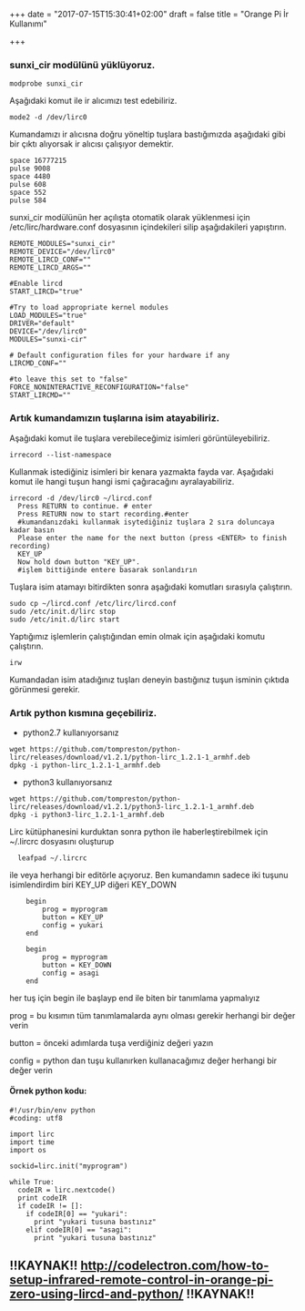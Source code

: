 +++
date = "2017-07-15T15:30:41+02:00"
draft = false
title = "Orange Pi İr Kullanımı"

+++
### sunxi_cir modülünü yüklüyoruz.

    modprobe sunxi_cir

Aşağıdaki komut ile ir alıcımızı test edebiliriz.

    mode2 -d /dev/lirc0

Kumandamızı ir alıcısna doğru yöneltip tuşlara bastığımızda aşağıdaki gibi bir çıktı alıyorsak ir alıcısı çalışıyor demektir.

    space 16777215
    pulse 9008
    space 4480
    pulse 608
    space 552
    pulse 584

sunxi_cir modülünün her açılışta otomatik olarak yüklenmesi için /etc/lirc/hardware.conf dosyasının içindekileri silip aşağıdakileri yapıştırın.

    REMOTE_MODULES="sunxi_cir"
    REMOTE_DEVICE="/dev/lirc0"
    REMOTE_LIRCD_CONF=""
    REMOTE_LIRCD_ARGS=""

    #Enable lircd
    START_LIRCD="true"

    #Try to load appropriate kernel modules
    LOAD_MODULES="true"
    DRIVER="default"
    DEVICE="/dev/lirc0"
    MODULES="sunxi-cir"

    # Default configuration files for your hardware if any
    LIRCMD_CONF=""

    #to leave this set to "false"
    FORCE_NONINTERACTIVE_RECONFIGURATION="false"
    START_LIRCMD=""


### Artık kumandamızın tuşlarına isim atayabiliriz.
Aşağıdaki komut ile tuşlara verebileceğimiz isimleri görüntüleyebiliriz.

    irrecord --list-namespace

Kullanmak istediğiniz isimleri bir kenara yazmakta fayda var.
Aşağıdaki komut ile hangi tuşun hangi ismi çağıracağını ayralayabiliriz.   

    irrecord -d /dev/lirc0 ~/lircd.conf
      Press RETURN to continue. # enter
      Press RETURN now to start recording.#enter
      #kumandanızdaki kullanmak isytediğiniz tuşlara 2 sıra doluncaya kadar basın
      Please enter the name for the next button (press <ENTER> to finish recording)
      KEY_UP
      Now hold down button "KEY_UP".
      #işlem bittiğinde entere basarak sonlandırın

Tuşlara isim atamayı bitirdikten sonra aşağıdaki komutları sırasıyla çalıştırın.

    sudo cp ~/lircd.conf /etc/lirc/lircd.conf
    sudo /etc/init.d/lirc stop
    sudo /etc/init.d/lirc start

Yaptığımız işlemlerin çalıştığından emin olmak için aşağıdaki komutu çalıştırın.

    irw

Kumandadan isim atadığınız tuşları deneyin bastığınız tuşun isminin çıktıda görünmesi gerekir.

### Artık python kısmına geçebiliriz.

  -  python2.7 kullanıyorsanız

    wget https://github.com/tompreston/python-lirc/releases/download/v1.2.1/python-lirc_1.2.1-1_armhf.deb
    dpkg -i python-lirc_1.2.1-1_armhf.deb

  -  python3 kullanıyorsanız

    wget https://github.com/tompreston/python-lirc/releases/download/v1.2.1/python3-lirc_1.2.1-1_armhf.deb
    dpkg -i python3-lirc_1.2.1-1_armhf.deb

Lirc kütüphanesini kurduktan sonra python ile haberleştirebilmek için ~/.lircrc dosyasını oluşturup

      leafpad ~/.lircrc

ile veya herhangi bir editörle açıyoruz.
Ben kumandamın sadece iki tuşunu isimlendirdim biri KEY_UP diğeri KEY_DOWN

        begin
            prog = myprogram
            button = KEY_UP
            config = yukari
        end

        begin
            prog = myprogram
            button = KEY_DOWN
            config = asagi
        end

her tuş için begin ile başlayp end ile biten bir tanımlama yapmalıyız

prog =  bu kısımın tüm tanımlamalarda aynı olması gerekir herhangi bir değer verin

button = önceki adımlarda tuşa verdiğiniz değeri yazın

config = python dan tuşu kullanırken kullanacağımız değer herhangi bir değer verin

#### Örnek python kodu:

    #!/usr/bin/env python
    #coding: utf8

    import lirc
    import time
    import os

    sockid=lirc.init("myprogram")

    while True:
      codeIR = lirc.nextcode()
      print codeIR
      if codeIR != []:
        if codeIR[0] == "yukari":
          print "yukari tusuna bastınız"
        elif codeIR[0] == "asagi":
          print "yukari tusuna bastınız"



## !!KAYNAK!! http://codelectron.com/how-to-setup-infrared-remote-control-in-orange-pi-zero-using-lircd-and-python/ !!KAYNAK!!
